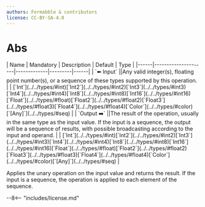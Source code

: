 ```yaml
---
authors: Formabble & contributors
license: CC-BY-SA-4.0
---
```



# Abs

<div class="sh-parameters" markdown="1">
| Name | Mandatory | Description | Default | Type |
|------|---------------------|-------------|---------|------|
| `⬅️ Input` ||Any valid integer(s), floating point number(s), or a sequence of these types supported by this operation. | | [`Int`](../../types/#int)[`Int2`](../../types/#int2)[`Int3`](../../types/#int3)[`Int4`](../../types/#int4)[`Int8`](../../types/#int8)[`Int16`](../../types/#int16)[`Float`](../../types/#float)[`Float2`](../../types/#float2)[`Float3`](../../types/#float3)[`Float4`](../../types/#float4)[`Color`](../../types/#color)[`[Any]`](../../types/#seq) |
| `Output ➡️` ||The result of the operation, usually in the same type as the input value. If the input is a sequence, the output will be a sequence of results, with possible broadcasting according to the input and operand. | | [`Int`](../../types/#int)[`Int2`](../../types/#int2)[`Int3`](../../types/#int3)[`Int4`](../../types/#int4)[`Int8`](../../types/#int8)[`Int16`](../../types/#int16)[`Float`](../../types/#float)[`Float2`](../../types/#float2)[`Float3`](../../types/#float3)[`Float4`](../../types/#float4)[`Color`](../../types/#color)[`[Any]`](../../types/#seq) |

</div>

Applies the unary operation on the input value and returns the result. If the input is a sequence, the operation is applied to each element of the sequence.

--8<-- "includes/license.md"

